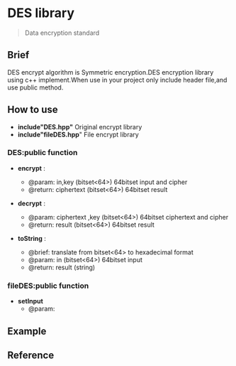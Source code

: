 # DES library
> Data encryption standard

## Brief


DES encrypt algorithm is Symmetric encryption.DES encryption library using c++ implement.When use in your project only include header file,and use public method.




## How to use
+ __include"DES.hpp"__   Original encrypt library
+ __include"fileDES.hpp__"   File encrypt library 

### DES:public function

+ __encrypt__ : 
	- @param: in,key (bitset<64>) 64bitset input and cipher
	- @return: ciphertext (bitset<64>) 64bitset result 

+ __decrypt__ :
	- @param: ciphertext ,key (bitset<64>) 64bitset ciphertext and cipher
	- @return: result (bitset<64>) 64bitset result

+ __toString__ :
	-  @brief: translate from bitset<64> to hexadecimal format
	-  @param: in (bitset<64>) 64bitset input
	-  @return: result (string) 

### fileDES:public function
+ __setInput__
	- @param: 



## Example



## Reference
